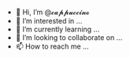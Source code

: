- 👋 Hi, I’m @𝓬𝓪𝓹𝓹𝓾𝓬𝓬𝓲𝓷𝓸
- 👀 I’m interested in ...
- 🌱 I’m currently learning ...
- 💞️ I’m looking to collaborate on ...
- 📫 How to reach me ...

<!---
Capychino/Capychino is a ✨ special ✨ repository because its `README.md` (this file) appears on your GitHub profile.
You can click the Preview link to take a look at your changes.
--->
